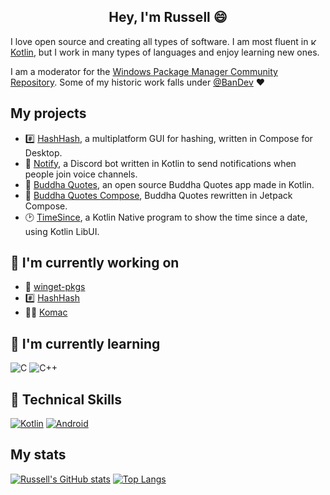 <h2 align="center">
Hey, I'm Russell 😄
</h2>

I love open source and creating all types of software. I am most fluent in [<img src="https://user-images.githubusercontent.com/74878137/205283993-c384ce1d-e252-4ba7-822d-1b904c969bad.svg" alt="Kotlin Full Color Logo Mark RGB" height="11"/> Kotlin](https://kotlinlang.org/), but I work in many types of languages and enjoy learning new ones.

I am a moderator for the [Windows Package Manager Community Repository](https://github.com/microsoft/winget-pkgs). Some of my historic work falls under [@BanDev](https://github.com/BanDev) ❤️

## My projects
- #️⃣ [HashHash](https://github.com/russellbanks/HashHash), a multiplatform GUI for hashing, written in Compose for Desktop.
- 🔔 [Notify](https://github.com/BanDev/Notify), a Discord bot written in Kotlin to send notifications when people join voice channels.
- 📱 [Buddha Quotes](https://github.com/bandev/buddha-quotes), an open source Buddha Quotes app made in Kotlin.
- 📱 [Buddha Quotes Compose](https://github.com/BanDev/Buddha-Quotes-Compose), Buddha Quotes rewritten in Jetpack Compose.
- 🕑 [TimeSince](https://github.com/russellbanks/TimeSince), a Kotlin Native program to show the time since a date, using Kotlin LibUI.

## 🔭 I'm currently working on

- 🤖 [winget-pkgs](https://github.com/microsoft/winget-pkgs)
- #️⃣ [HashHash](https://github.com/russellbanks/HashHash)
- 👨‍💻 [Komac](https://github.com/russellbanks/Komac)

## 🌱 I'm currently learning

![C](https://img.shields.io/badge/c-%2300599C.svg?style=for-the-badge&logo=c&logoColor=white)
![C++](https://img.shields.io/badge/c++-%2300599C.svg?style=for-the-badge&logo=c%2B%2B&logoColor=white)

## 💼 Technical Skills

[![Kotlin](https://img.shields.io/badge/kotlin-%237F52FF.svg?style=for-the-badge&logo=kotlin&logoColor=white)](https://kotlinlang.org/)
[![Android](https://img.shields.io/badge/Android-3DDC84?style=for-the-badge&logo=android&logoColor=white)](https://www.android.com/)

## My stats
[![Russell's GitHub stats](https://github-readme-stats-one-bice.vercel.app/api?username=russellbanks&show_icons=true&include_all_commits=true&count_private=true&role=OWNER,ORGANIZATION_MEMBER,COLLABORATOR&bg_color=24273a&text_color=cad3f5&icon_color=c6a0f6&title_color=8bd5ca)](https://github.com/anuraghazra/github-readme-stats)
[![Top Langs](https://github-readme-stats.vercel.app/api/top-langs/?username=russellbanks&layout=compact&langs_count=10&bg_color=24273a&text_color=cad3f5&icon_color=c6a0f6&title_color=8bd5ca)](https://github.com/anuraghazra/github-readme-stats)

[//]: # (Markdown language badges are from https://github.com/Ileriayo/markdown-badges)
[//]: # (ReadMe stats are from https://github.com/anuraghazra/github-readme-stats)
